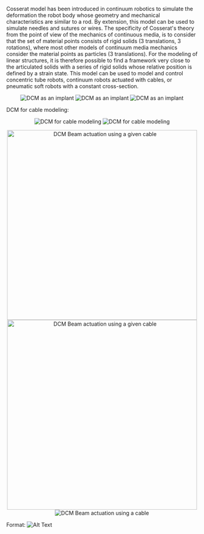 Cosserat model has been introduced in continuum robotics to simulate the deformation the robot body whose geometry and mechanical characteristics are similar to a rod.
By extension, this model can be used to simulate needles and sutures or wires.
The specificity of Cosserat's theory from the point of view of the mechanics of continuous media, is to consider that the set of material points consists of rigid solids (3 translations, 3 rotations), where most other models of continuum media mechanics consider the material points as particles (3 translations).
For the modeling of linear structures, it is therefore possible to find a framework very close to the articulated solids with a series of rigid solids whose relative position is defined by a strain state.
This model can be used to model and control concentric tube robots, continuum robots actuated with cables, or pneumatic soft robots with a constant cross-section.

<p align="center">
  <img src="/doc/images/multiSectionWithColorMap1.png" title="DCM as an implant">
  <img src="/doc/images/multiSectionWithColorMap2.png" title="DCM as an implant">
  <img src="/doc/images/multiSectionWithColorMap3.png" title="DCM as an implant">
</p>

DCM for cable modeling:
<p align="center">
  <img src="/scenes/mesh/cosseratgripper_2.png" title="DCM for cable modeling">
  <img src="/doc/images/tenCossseratSections.png" title="DCM for cable modeling ">
</p>

<p align="center">
  <img src="/doc/images/actuationConstraint_2.png" width="500" title="DCM Beam actuation using a given cable">
  <img src="doc/images/circleActuationConstraint.png" width="500" title="DCM Beam actuation using a given cable">
  <img src="/doc/images/actuationConstraint_1.png" title="DCM Beam actuation using a cable">
</p>


Format: ![Alt Text](url)
